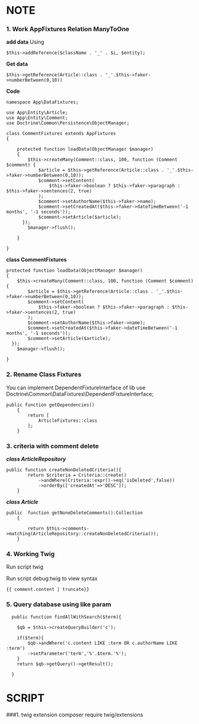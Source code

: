 # NOTE
### 1. Work AppFixtures Relation ManyToOne


**add data**
Using 
    
    $this->addReference($className . '_' . $i, $entity);

**Get data**

    $this->getReference(Article::class . '_'.$this->faker->numberBetween(0,10))
**Code**

    namespace App\DataFixtures;
    
    use App\Entity\Article;
    use App\Entity\Comment;
    use Doctrine\Common\Persistence\ObjectManager;
    
    class CommentFixtures extends AppFixtures
    {
    
        protected function loadData(ObjectManager $manager)
        {
            $this->createMany(Comment::class, 100, function (Comment $comment) {
                $article = $this->getReference(Article::class . '_'.$this->faker->numberBetween(0,10));
                $comment->setContent(
                    $this->faker->boolean ? $this->faker->paragraph : $this->faker->sentences(2, true)
                );
                $comment->setAuthorName($this->faker->name);
                $comment->setCreatedAt($this->faker->dateTimeBetween('-1 months', '-1 seconds'));
                $comment->setArticle($article);
          });
            $manager->flush();
    
        }
    
    }


**class CommentFixtures**

    protected function loadData(ObjectManager $manager)
    {
        $this->createMany(Comment::class, 100, function (Comment $comment) {
            $article = $this->getReference(Article::class . '_'.$this->faker->numberBetween(0,10));
            $comment->setContent(
                $this->faker->boolean ? $this->faker->paragraph : $this->faker->sentences(2, true)
            );
            $comment->setAuthorName($this->faker->name);
            $comment->setCreatedAt($this->faker->dateTimeBetween('-1 months', '-1 seconds'));
            $comment->setArticle($article);
      });
        $manager->flush();

    }
### 2. Rename Class Fixtures
 
You can implement DependentFixtureInterface of lib use Doctrine\Common\DataFixtures\DependentFixtureInterface;

    public function getDependencies()
        {
            return [
                ArticleFixtures::class
            ];
        }
### 3. criteria with comment delete
***class ArticleRepository***

    public function createNonDeletedCriteria(){
            return $criteria = Criteria::create()
                ->andWhere(Criteria::expr()->eq('isDeleted',false))
                ->orderBy(['createdAt'=>'DESC']);
        }
***class Article***
    
    public  function getNoneDeleteComments():Collection
        {
    
            return $this->comments->matching(ArticleRepository::createNonDeletedCriteria());
        }
        
### 4. Working Twig

Run script twig

Run script debug:twig to view syntax

    {{ comment.content | truncate}}
    
    
### 5. Query database using like param

      public function findAllWithSearch($term){

        $qb = $this->createQueryBuilder('c');

        if($term){
            $qb->andWhere('c.content LIKE :term OR c.authorName LIKE :term')
            ->setParameter('term','%'.$term.'%');
        }
        return $qb->getQuery()->getResult();

      }
    
# SCRIPT

###1. twig extension
    composer require twig/extensions
